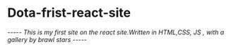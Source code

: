# Dota-frist-react-site
_-_-_-_-_- This is my first site on the react site.Written in HTML,CSS, JS , with a gallery by brawl stars _-_-_-_-_-
